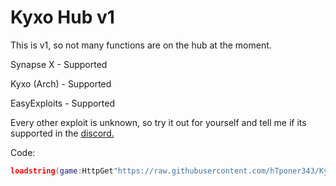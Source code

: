 # Kyxo Hub v1

This is v1, so not many functions are on the hub at the moment.

Synapse X - Supported

Kyxo (Arch) - Supported

EasyExploits - Supported

Every other exploit is unknown, so try it out for yourself and tell me if its supported in the [discord.](https://discord.gg/GsDkFR9bv9)

Code:

```lua
loadstring(game:HttpGet"https://raw.githubusercontent.com/hTponer343/KyxoHub/main/Output.lua")()
```

